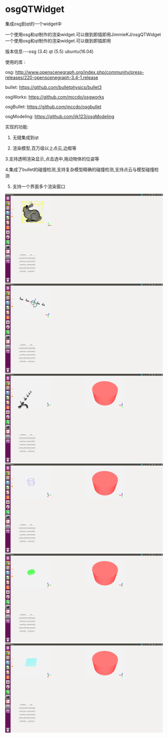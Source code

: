 # osgQTWidget
集成osg到qt的一个widget中

一个使用osg和qt制作的渲染widget.可以做到即插即用JimmieKJ/osgQTWidget一个使用osg和qt制作的渲染widget.可以做到即插即用

版本信息---osg
(3.4) qt (5.5) ubuntu(16.04)

使用的库
:

osg: http://www.openscenegraph.org/index.php/community/press-releases/220-openscenegraph-3.4-1.release



bullet: https://github.com/bulletphysics/bullet3



osgWorks: https://github.com/mccdo/osgworks



osgBullet: https://github.com/mccdo/osgbullet



osgModeling: https://github.com/ijk123/osgModeling



实现的功能:

1. 无缝集成到qt

2. 渲染模型,百万级以上点云,边框等

3.支持透明渲染显示,点击选中,拖动物体的位姿等

4.集成了bullet的碰撞检测,支持复杂模型精确的碰撞检测,支持点云与模型碰撞检测

5. 支持一个界面多个渲染窗口


![image](https://github.com/JimmieKJ/osgQTWidget/blob/master/resource/Screenshot%20from%202018-07-14%2016-49-25.png)
![image](https://github.com/JimmieKJ/osgQTWidget/blob/master/resource/Screenshot%20from%202018-07-14%2016-51-10.png)
![image](https://github.com/JimmieKJ/osgQTWidget/blob/master/resource/Screenshot%20from%202018-07-14%2017-02-49.png)
![image](https://github.com/JimmieKJ/osgQTWidget/blob/master/resource/Screenshot%20from%202018-07-14%2017-03-11.png)
![image](https://github.com/JimmieKJ/osgQTWidget/blob/master/resource/Screenshot%20from%202018-07-14%2017-03-16.png)
![image](https://github.com/JimmieKJ/osgQTWidget/blob/master/resource/Screenshot%20from%202018-07-14%2017-03-26.png)


